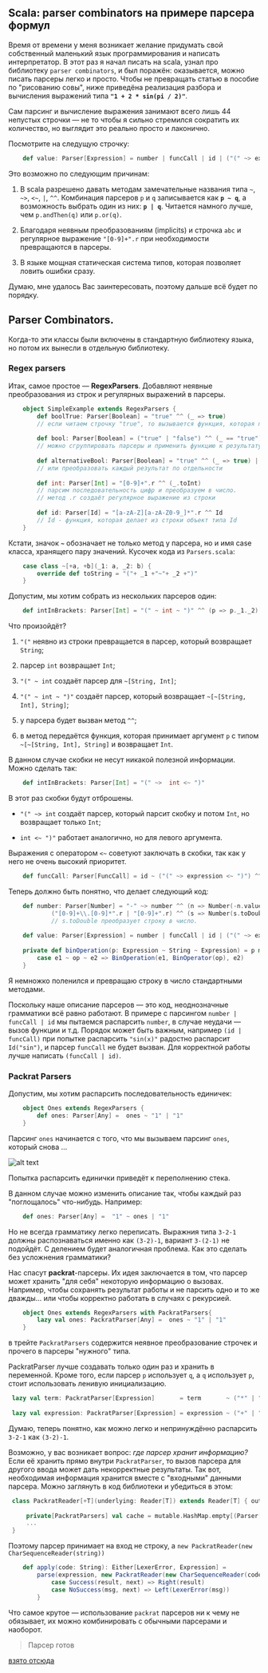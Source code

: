 ## Scala: parser combinators на примере парсера формул

Время от времени у меня возникает желание придумать свой собственный маленький язык программирования и написать интерпретатор. 
В этот раз я начал писать на scala, узнал про библиотеку `parser combinators`, и был поражён: оказывается, можно писать парсеры 
легко и просто. Чтобы не превращать статью в пособие по "рисованию совы", ниже приведёна реализация разбора и вычисления выражений 
типа **`"1 + 2 * sin(pi / 2)"`**.

Сам парсинг и вычисление выражения занимают всего лишь 44 непустых строчки — не то чтобы я сильно стремился сократить их 
количество, но выглядит это реально просто и лаконично. 

Посмотрите на следущую строчку:

<!-- code -->
```scala
    def value: Parser[Expression] = number | funcCall | id | ("(" ~> expression <~ ")")
```

Это возможно по следующим причинам:


1. В scala разрешено давать методам замечательные названия типа `~`, `~>`, `<~`, `|`, `^^`. 
Комбинация парсеров `p` и `q` записывается как **`p ~ q`**, а возможность выбрать один из них: **`p | q`**. 
Читается намного лучше, чем `p.andThen(q)` или `p.or(q)`.

2. Благодаря неявным преобразованиям (implicits) и строчка `abc` и регулярное выражение `"[0-9]+".r` при необходимости превращаются в парсеры.

3. В языке мощная статическая система типов, которая позволяет ловить ошибки сразу.

Думаю, мне удалось Вас заинтересовать, поэтому дальше всё будет по порядку.

## Parser Combinators.

Когда-то эти классы были включены в стандартную библиотеку языка, но потом их вынесли в отдельную библиотеку. 

### Regex parsers

Итак, самое простое — **RegexParsers**. Добавляют неявные преобразования из строк и регулярных выражений в парсеры.

<!-- code -->
```scala
    object SimpleExample extends RegexParsers {
        def boolTrue: Parser[Boolean] = "true" ^^ (_ => true)
        // если читаем строчку "true", то вызывается функция, которая преобразует строчку в истинное значение boolean
    
        def bool: Parser[Boolean] = ("true" | "false") ^^ (_ == "true")
        // можно сгруппировать парсеры и применить функцию к результату
    
        def alternativeBool: Parser[Boolean] = "true" ^^ (_ => true) | "false" ^^ (_ => false)
        // или преобразовать каждый результат по отдельности
    
        def int: Parser[Int] = "[0-9]+".r ^^ (_.toInt)
        // парсим последовательность цифр и преобразуем в число.
        // метод .r создаёт регулярное выражение из строки
    
        def id: Parser[Id] = "[a-zA-Z][a-zA-Z0-9_]*".r ^^ Id
        // Id - функция, которая делает из строки объект типа Id
    }
```

Кстати, значок **`~`** обозначает не только метод у парсера, но и имя case класса, хранящего пару значений. 
Кусочек кода из `Parsers.scala`:

<!-- code -->
```scala
    case class ~[+a, +b](_1: a, _2: b) {
        override def toString = "("+ _1 +"~"+ _2 +")"
    }
```

Допустим, мы хотим собрать из нескольких парсеров один:

<!-- code -->
```scala
    def intInBrackets: Parser[Int] = "(" ~ int ~ ")" ^^ (p => p._1._2)
```

Что произойдёт?

1. `"("` неявно из строки превращается в парсер, который возвращает `String`;

2. парсер `int` возвращает `Int`;

3. `"(" ~ int` создаёт парсер для `~[String, Int]`;

4. `"(" ~ int ~ ")"` создаёт парсер, который возвращает `~[~[String, Int], String]`;

5. у парсера будет вызван метод `^^`;

6. в метод передаётся функция, которая принимает аргумент `p` с типом `~[~[String, Int], String]` и возвращает `Int`.

В данном случае скобки не несут никакой полезной информации. Можно сделать так:

<!-- code -->
```scala
    def intInBrackets: Parser[Int] = "(" ~>  int <~ ")"
```

В этот раз скобки будут отброшены.

* `"(" ~> int` создаёт парсер, который парсит скобку и потом `Int`, но возвращает только `Int`;

* `int <~ ")"` работает аналогично, но для левого аргумента.

Выражения с оператором `<~` советуют заключать в скобки, так как у него не очень высокий приоритет.

<!-- code -->
```scala
    def funcCall: Parser[FuncCall] = id ~ ("(" ~> expression <~ ")") ^^ (pair => FuncCall(pair._1, pair._2))
```

Теперь должно быть понятно, что делает следующий код:

<!-- code -->
```scala
    def number: Parser[Number] = "-" ~> number ^^ (n => Number(-n.value)) |
            ("[0-9]+\\.[0-9]*".r | "[0-9]+".r) ^^ (s => Number(s.toDouble))
            // s.toDouble преобразует строку в число.
    
    def value: Parser[Expression] = number | funcCall | id | ("(" ~> expression <~ ")")
    
    private def binOperation(p: Expression ~ String ~ Expression) = p match {
        case e1 ~ op ~ e2 => BinOperation(e1, BinOperator(op), e2)
    }
```

Я немножко поленился и превращаю строку в число стандартными методами. 

Поскольку наше описание парсеров — это код, неоднозначные грамматики всё равно работают. 
В примере с парсингом `number | funcCall | id` мы пытаемся распарсить `number`, в случае неудачи — вызов функции и т.д. 
Порядок может быть важным, например `(id | funcCall)` при попытке распарсить `"sin(x)"` радостно распарсит `Id("sin")`, 
и парсер `funcCall` не будет вызван. Для корректной работы лучше написать `(funcCall | id)`.

### Packrat Parsers

Допустим, мы хотим распарсить последовательность единичек:

<!-- code -->
```scala
    object Ones extends RegexParsers {
        def ones: Parser[Any] =  ones ~ "1" | "1"
    }
```

Парсинг `ones` начинается с того, что мы вызываем парсинг `ones`, который снова ...

![alt text](https://habrastorage.org/files/3c9/63a/217/3c963a2177f34437bc213931d9ee3e22.jpg "Packrat Parsers")

Попытка распарсить единички приведёт к переполнению стека.

В данном случае можно изменить описание так, чтобы каждый раз "поглощалось" что-нибудь. Например:

<!-- code -->
```scala
    def ones: Parser[Any] =  "1" ~ ones | "1"
```

Но не всегда грамматику легко переписать. Выражния типа `3-2-1` должны распознаваться именно как `(3-2)-1`, вариант `3-(2-1)`
 не подойдёт. С делением будет аналогичная проблема. Как это сделать без усложнения грамматики?

Нас спасут **packrat**-парсеры. Их идея заключается в том, что парсер может хранить "для себя" некоторую информацию о вызовах. 
Например, чтобы сохранять результат работы и не парсить одно и то же дважды… или чтобы корректно работать в случаях с рекурсией.

<!-- code -->
```scala
    object Ones extends RegexParsers with PackratParsers{
        lazy val ones: PackratParser[Any] =  ones ~ "1" | "1"
    }
```

в трейте `PackratParsers` содержится неявное преобразование строчек и прочего в парсеры "нужного" типа.

PackratParser лучше создавать только один раз и хранить в переменной. Кроме того, если парсер `p` использует `q`, а `q`
 использует `p`, стоит использовать ленивую инициализацию.
 
<!-- code -->
```scala
 lazy val term: PackratParser[Expression]       = term       ~ ("*" | "/") ~ value ^^ binOperation | value
 
 lazy val expression: PackratParser[Expression] = expression ~ ("+" | "-") ~ term  ^^ binOperation | term
```
 
Думаю, теперь понятно, как можно легко и непринуждённо распарсить `3-2-1` как `(3-2)-1`.

Возможно, у вас возникает вопрос: _где парсер хранит информацию?_ Если её хранить прямо внутри `PackratParser`, 
то вызов парсера для другого ввода может дать некорректные результаты. Так вот, необходимая информация хранится вместе 
с "входными" данными парсера. Можно заглянуть в код библиотеки и убедиться в этом:

<!-- code -->
```scala
 class PackratReader[+T](underlying: Reader[T]) extends Reader[T] { outer =>
 
     private[PackratParsers] val cache = mutable.HashMap.empty[(Parser[_], Position), MemoEntry[_]]
     ...
 }
```

Поэтому парсер принимает на вход не строку, а `new PackratReader(new CharSequenceReader(string))`

<!-- code -->
```scala
    def apply(code: String): Either[LexerError, Expression] =
        parse(expression, new PackratReader(new CharSequenceReader(code))) match {
            case Success(result, next) => Right(result)
            case NoSuccess(msg, next) => Left(LexerError(msg))
        }
```

Что самое крутое — использование `packrat` парсеров ни к чему не обязывает, их можно комбинировать с обычными парсерами и наоборот.

>Парсер готов

[взято отсюда](https://habr.com/post/325446/)